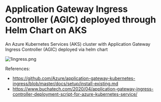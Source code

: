 # Application Gateway Ingress Controller (AGIC) deployed through Helm Chart on AKS
An Azure Kubernetes Services (AKS) cluster with Application Gateway Ingress Controller (AGIC) deployed via helm chart



![1ingress.png](/1ingress.png)

References:
- https://github.com/Azure/application-gateway-kubernetes-ingress/blob/master/docs/setup/install-existing.md
- https://www.buchatech.com/2020/04/application-gateway-ingress-controller-deployment-script-for-azure-kubernetes-service/

